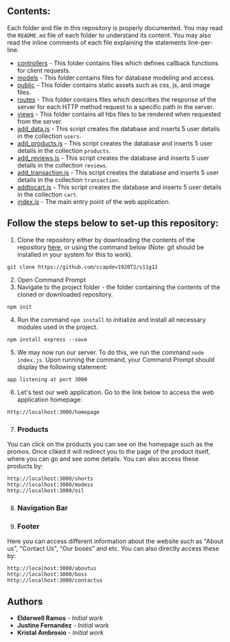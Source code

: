 ## Contents:

Each folder and file in this repository is properly documented. You may read the `README.md` file of each folder to understand its content. You may also read the inline comments of each file explaining the statements line-per-line.

- [controllers](https://github.com/ccapdev1920T2/s11g12/tree/master/controllers) - This folder contains files which defines callback functions for client requests.
- [models](https://github.com/ccapdev1920T2/s11g12/tree/master/models) - This folder contains files for database modeling and access.
- [public](https://github.com/ccapdev1920T2/s11g12/tree/master/public) - This folder contains static assets such as css, js, and image files.
- [routes](https://github.com/ccapdev1920T2/s11g12/tree/master/routes) - This folder contains files which describes the response of the server for each HTTP method request to a specific path in the server.
- [views](https://github.com/ccapdev1920T2/s11g12/tree/master/views) - This folder contains all hbs files to be rendered when requested from the server.
- [add_data.js](https://github.com/ccapdev1920T2/s11g12/blob/master/add_data.js) - This script creates the database and inserts 5 user details in the collection `users`.
- [add_products.js](https://github.com/ccapdev1920T2/s11g12/blob/master/add_products.js) - This script creates the database and inserts 5 user details in the collection `products`.
- [add_reviews.js](https://github.com/ccapdev1920T2/s11g12/blob/master/add_reviews.js) - This script creates the database and inserts 5 user details in the collection `reviews`.
- [add_transaction.js](https://github.com/ccapdev1920T2/s11g12/blob/master/add_transaction.js) - This script creates the database and inserts 5 user details in the collection `transaction`.
- [addtocart.js](https://github.com/ccapdev1920T2/s11g12/blob/master/addtocart.js) - This script creates the database and inserts 5 user details in the collection `cart`.
- [index.js](https://github.com/ccapdev1920T2/s11g12/blob/master/index.js) - The main entry point of the web application.

## Follow the steps below to set-up  this repository:
1. Clone the repository either by downloading the contents of the repository [here](https://github.com/ccapdev1920T2/s11g12/archive/master.zip), or using the command below (Note: git should be installed in your system for this to work).
```
git clone https://github.com/ccapdev1920T2/s11g12
```
2. Open Command Prompt
3. Navigate to the project folder - the folder containing the contents of the cloned or downloaded repository.
```
npm init
```
4. Run the command `npm install` to initialize and install all necessary modules used in the project.
```
npm install express --save
```

5. We may now run our server. To do this, we run the command `node index.js`. Upon running the command, your Command Prompt should display the following statement:
```
app listening at port 3000
```

6. Let's test our web application. Go to the link below to access the web application homepage:
```
http://localhost:3000/homepage
```

7. ### Products
You can click on the products you can see on the homepage such as the promos. Once cliked
it will redirect you to the page of the product itself, where you can go and see some details. 
You can also access these products by:
```
http://localhost:3000/shorts
http://localhost:3000/modess
http://localhost:3000/oil

```

8. ### Navigation Bar

9. ### Footer
Here you can access different information about the website such as "About us", "Contact Us", "Our boses" and etc.
You can also directly access these by:
```
http://localhost:3000/aboutus
http://localhost:3000/boss
http://localhost:3000/contactus
```



## Authors

* **Elderwell Ramos** - *Initial work*
* **Justine Fernandez** - *Initial work*
* **Kristal Ambrosio** - *Initial work*

